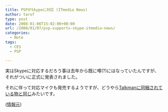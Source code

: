 ```yaml
---
title: PSPがSkypeに対応 (ITmedia News)
author: tarof
type: post
date: 2008-01-06T15:02:00+00:00
url: /2008/01/07/psp-supports-skype-itmedia-news/
categories:
  - Note
tags:
  - CES
  - PSP

---
```

実はSkypeに対応するだろう事は去年から既に噂(?)にはなっていたんですが、それがついに正式に発表されました。
  
それに伴って対応マイクも発売するようですが、どうやら[Talkmanに同梱されている物と同じ][1]みたいです。

([情報元][2])

 [1]: http://www.scei.co.jp/corporate/release/080107c.html
 [2]: http://www.itmedia.co.jp/news/articles/0801/07/news021.html